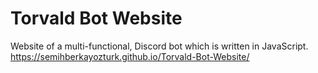 # Torvald Bot Website
Website of a multi-functional, Discord bot which is written in JavaScript.
https://semihberkayozturk.github.io/Torvald-Bot-Website/
